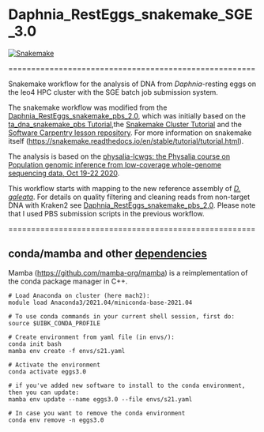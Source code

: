 # Daphnia_RestEggs_snakemake_SGE_3.0

[![Snakemake](https://img.shields.io/badge/snakemake-≥5.6.0-brightgreen.svg?style=flat)](https://snakemake.readthedocs.io)

======================================================

Snakemake workflow for the analysis of DNA from *Daphnia*-resting eggs on the leo4 HPC cluster with the SGE batch job submission system. 

The snakemake workflow was modified from the [Daphnia_RestEggs_snakemake_pbs_2.0](https://github.com/tholtzem/Daphnia_RestEggs_snakemake_pbs_2.0), which was initially based on the [ta_dna_snakemake_pbs Tutorial](https://github.com/schimar/ta_dna_snakemake_pbs),the [Snakemake Cluster Tutorial](https://github.com/SchlossLab/snakemake_cluster_tutorial.git) and the [Software Carpentry lesson repository](https://hpc-carpentry.github.io/hpc-python/17-cluster/). For more information on snakemake itself (https://snakemake.readthedocs.io/en/stable/tutorial/tutorial.html).

The analysis is based on the [physalia-lcwgs: the Physalia course on Population genomic inference from low-coverage whole-genome sequencing data, Oct 19-22 2020](https://github.com/nt246/physalia-lcwgs).

This workflow starts with mapping to the new reference assembly of [*D. galeata*](https://doi.org/10.1093/gbe/evab267). For details on quality filtering and cleaning reads from non-target DNA with Kraken2 see [Daphnia_RestEggs_snakemake_pbs_2.0](https://github.com/tholtzem/Daphnia_RestEggs_snakemake_pbs_2.0). Please note that I used PBS submission scripts in the previous workflow.

======================================================

## conda/mamba and other [dependencies](https://github.com/schimar/ta_dna_snakemake_pbs/blob/main/envs/s21.yaml)   

Mamba (https://github.com/mamba-org/mamba) is a reimplementation of the conda package manager in C++.

```
# Load Anaconda on cluster (here mach2):
module load Anaconda3/2021.04/miniconda-base-2021.04

# To use conda commands in your current shell session, first do:
source $UIBK_CONDA_PROFILE

# Create environment from yaml file (in envs/):
conda init bash
mamba env create -f envs/s21.yaml

# Activate the environment
conda activate eggs3.0

# if you've added new software to install to the conda environment, then you can update:
mamba env update --name eggs3.0 --file envs/s21.yaml

# In case you want to remove the conda environment
conda env remove -n eggs3.0

```

